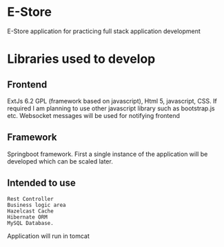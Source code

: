 # E-Store
E-Store application for practicing full stack application development

# Libraries used to develop
## Frontend
  ExtJs 6.2 GPL (framework based on javascript), Html 5, javascript, CSS.
  If required I am planning to use other javascript library such as bootstrap.js etc.
  Websocket messages will be used for notifying frontend
## Framework 
  Springboot framework. First a single instance of the application will be developed which can be scaled later.
## Intended to use
    Rest Controller 
    Business logic area
    Hazelcast Cache
    Hibernate ORM 
    MySQL Database.

Application will run in tomcat

